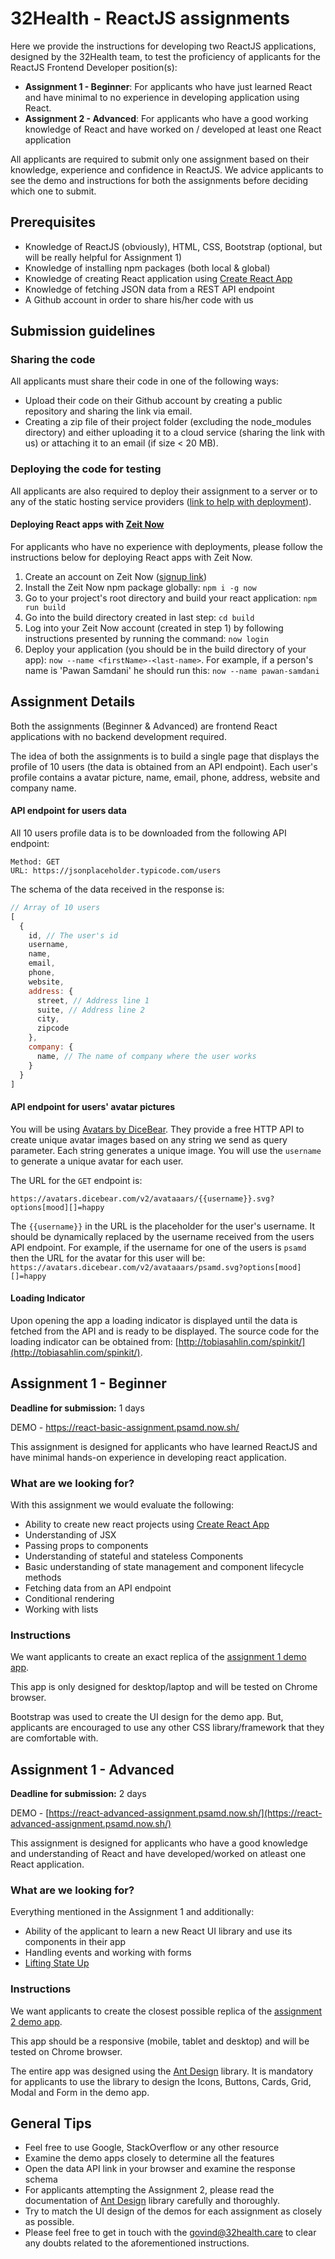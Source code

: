 # 32Health - ReactJS assignments

Here we provide the instructions for developing two ReactJS applications, designed by the 32Health team, to test the proficiency of applicants for the ReactJS Frontend Developer position(s):

* **Assignment 1 - Beginner**: For applicants who have just learned React and have minimal to no experience in developing application using React.
* **Assignment 2 - Advanced**: For applicants who have a good working knowledge of React and have worked on / developed at least one React application

All applicants are required to submit only one assignment based on their knowledge, experience and confidence in ReactJS. We advice applicants to see the demo and instructions for both the assignments before deciding which one to submit.

## Prerequisites
* Knowledge of ReactJS (obviously), HTML, CSS, Bootstrap (optional, but will be really helpful for Assignment 1)
* Knowledge of installing npm packages (both local & global)
* Knowledge of creating React application using [Create React App](https://facebook.github.io/create-react-app/)
* Knowledge of fetching JSON data from a REST API endpoint
* A Github account in order to share his/her code with us

## Submission guidelines

### Sharing the code

All applicants must share their code in one of the following ways:

 - Upload their code on their Github account by creating a public repository and sharing the link via email.
 - Creating a zip file of their project folder (excluding the node_modules directory) and either uploading it to a cloud service (sharing the link with us) or attaching it to an email (if size < 20 MB).

### Deploying the code for testing

All applicants are also required to deploy their assignment to a server or to any of the static hosting service providers ([link to help with deployment](https://facebook.github.io/create-react-app/docs/deployment)).

#### Deploying React apps with [Zeit Now](https://zeit.co/now)

For applicants who have no experience with deployments, please follow the instructions below for deploying React apps with Zeit Now.

1. Create an account on Zeit Now ([signup link](https://zeit.co/signup))
2. Install the Zeit Now npm package globally: `npm i -g now`
3. Go to your project's root directory and build your react application: `npm run build`
4. Go into the build directory created in last step: `cd build`
5. Log into your Zeit Now account (created in step 1) by following instructions presented by running the command: `now login`
6. Deploy your application (you should be in the build directory of your app): `now --name <firstName>-<last-name>`. For example, if a person's name is 'Pawan Samdani' he should run this: `now --name pawan-samdani`

## Assignment Details

Both the assignments (Beginner & Advanced) are frontend React applications with no backend development required.

The idea of both the assignments is to build a single page that displays the profile of 10 users (the data is obtained from an API endpoint). Each user's profile contains a avatar picture, name, email, phone, address, website and company name.

#### API endpoint for users data

All 10 users profile data is to be downloaded from the following API endpoint:
```
Method: GET
URL: https://jsonplaceholder.typicode.com/users
```

The schema of the data received in the response is:
```Javascript
// Array of 10 users
[
  {
    id,	// The user's id
    username,
    name,
    email,
    phone,
    website,
    address: {
	  street, // Address line 1
	  suite, // Address line 2
	  city,
	  zipcode
    },
    company: {
	  name, // The name of company where the user works
    }
  }
]
```

#### API endpoint for users' avatar pictures

You will be using [Avatars by DiceBear](https://avatars.dicebear.com/). They provide a free HTTP API to create unique avatar images based on any string we send as query parameter. Each string generates a unique image. You will use the `username` to generate a unique avatar for each user.

The URL for the `GET`  endpoint is:
```
https://avatars.dicebear.com/v2/avataaars/{{username}}.svg?options[mood][]=happy
```

The `{{username}}` in the URL is the placeholder for the user's username. It should be dynamically replaced by the username received from the users API endpoint. For example, if the username for one of the users is `psamd` then the URL for the avatar for this user will be: `https://avatars.dicebear.com/v2/avataaars/psamd.svg?options[mood][]=happy`

#### Loading Indicator

Upon opening the app a loading indicator is displayed until the data is fetched from the API and is ready to be displayed. The source code for the loading indicator can be obtained from: [http://tobiasahlin.com/spinkit/](http://tobiasahlin.com/spinkit/).

## Assignment 1 - Beginner

**Deadline for submission:** 1 days

DEMO - https://react-basic-assignment.psamd.now.sh/

This assignment is designed for applicants who have learned ReactJS and have minimal hands-on experience in developing react application.

### What are we looking for?

With this assignment we would evaluate the following:

 - Ability to create new react projects using [Create React App](https://facebook.github.io/create-react-app/)
 - Understanding of JSX
 - Passing props to components
 - Understanding of stateful and stateless Components
 - Basic understanding of state management and component lifecycle methods
 - Fetching data from an API endpoint
 - Conditional rendering
 - Working with lists

### Instructions

We want applicants to create an exact replica of the [assignment 1 demo app](https://react-basic-assignment.psamd.now.sh/).

This app is only designed for desktop/laptop and will be tested on Chrome browser.

Bootstrap was used to create the UI design for the demo app. But, applicants are encouraged to use any other CSS library/framework that they are comfortable with.

## Assignment 1 - Advanced

**Deadline for submission:** 2 days

DEMO - [https://react-advanced-assignment.psamd.now.sh/](https://react-advanced-assignment.psamd.now.sh/)

This assignment is designed for applicants who have a good knowledge and understanding of React and have developed/worked on atleast one React application.

### What are we looking for?

Everything mentioned in the Assignment 1 and additionally:

 - Ability of the applicant to learn a new React UI library and use its components in their app
 - Handling events and working with forms
 - [Lifting State Up](https://reactjs.org/docs/lifting-state-up.html)

### Instructions

We want applicants to create the closest possible replica of the [assignment 2 demo app](https://react-advanced-assignment.psamd.now.sh/).

This app should be a responsive (mobile, tablet and desktop) and will be tested on Chrome browser.

The entire app was designed using the [Ant Design](https://ant.design/) library. It is mandatory for applicants to use the library to design the Icons, Buttons, Cards, Grid, Modal and Form in the demo app.

## General Tips

 - Feel free to use Google, StackOverflow or any other resource
 - Examine the demo apps closely to determine all the features
 - Open the data API link in your browser and examine the response schema
 - For applicants attempting the Assignment 2, please read the documentation of [Ant Design](https://ant.design/docs/react/introduce) library carefully and thoroughly.
 - Try to match the UI design of the demos for each assignment as closely as possible.
 - Please feel free to get in touch with the govind@32health.care to clear any doubts related to the aforementioned instructions.
